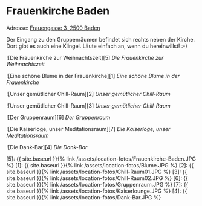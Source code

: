 ---
---
# Frauenkirche Baden
Adresse: <a href="geo:48.00711,16.23447?z=18">Frauengasse 3, 2500 Baden</a>

Der Eingang zu den Gruppenräumen befindet sich rechts neben der Kirche. Dort gibt es auch eine Klingel. Läute einfach an, wenn du hereinwillst! :-)

![Die Frauenkirche zur Weihnachtszeit][5]
_Die Frauenkirche zur Weihnachtszeit_

![Eine schöne Blume in der Frauenkirche][1]
_Eine schöne Blume in der Frauenkirche_

![Unser gemütlicher Chill-Raum][2]
_Unser gemütlicher Chill-Raum_

![Unser gemütlicher Chill-Raum][3]
_Unser gemütlicher Chill-Raum_

![Der Gruppenraum][6]
_Der Gruppenraum_

![Die Kaiserloge, unser Meditationsraum][7]
_Die Kaiserloge, unser Meditationsraum_

![Die Dank-Bar][4]
_Die Dank-Bar_

[5]: {{ site.baseurl }}{% link /assets/location-fotos/Frauenkirche-Baden.JPG %}
[1]: {{ site.baseurl }}{% link /assets/location-fotos/Blume.JPG %}
[2]: {{ site.baseurl }}{% link /assets/location-fotos/Chill-Raum01.JPG %}
[3]: {{ site.baseurl }}{% link /assets/location-fotos/Chill-Raum02.JPG %}
[6]: {{ site.baseurl }}{% link /assets/location-fotos/Gruppenraum.JPG %}
[7]: {{ site.baseurl }}{% link /assets/location-fotos/Kaiserlounge.JPG %}
[4]: {{ site.baseurl }}{% link /assets/location-fotos/Dank-Bar.JPG %}
